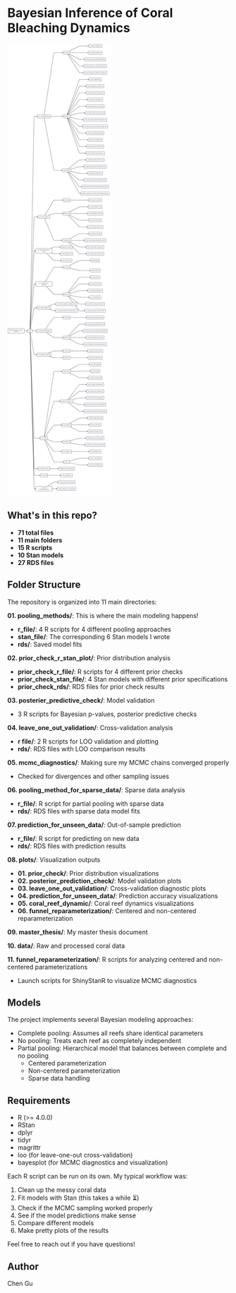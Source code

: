 # Bayesian Inference of Coral Bleaching Dynamics


![Code Folder Structure](diagram.png)

## What's in this repo?
- **71 total files** 
- **11 main folders** 
- **15 R scripts** 
- **10 Stan models** 
- **27 RDS files** 

## Folder Structure

The repository is organized into 11 main directories:

**01. pooling_methods/**: This is where the main modeling happens!
   - **r_file/**: 4 R scripts for 4 different pooling approaches
   - **stan_file/**: The corresponding 6 Stan models I wrote
   - **rds/**: Saved model fits

**02. prior_check_r_stan_plot/**: Prior distribution analysis
   - **prior_check_r_file/**: R scripts for 4 different prior checks
   - **prior_check_stan_file/**: 4 Stan models with different prior specifications
   - **prior_check_rds/**: RDS files for prior check results

**03. posterier_predictive_check/**: Model validation
   - 3 R scripts for Bayesian p-values, posterior predictive checks

**04. leave_one_out_validation/**: Cross-validation analysis
   - **r file/**: 2 R scripts for LOO validation and plotting
   - **rds/**: RDS files with LOO comparison results

**05. mcmc_diagnostics/**: Making sure my MCMC chains converged properly
   - Checked for divergences and other sampling issues

**06. pooling_method_for_sparse_data/**: Sparse data analysis
   - **r_file/**: R script for partial pooling with sparse data
   - **rds/**: RDS files with sparse data model fits

**07. prediction_for_unseen_data/**: Out-of-sample prediction
   - **r_file/**: R script for predicting on new data
   - **rds/**: RDS files with prediction results


**08. plots/**: Visualization outputs
   - **01. prior_check/**: Prior distribution visualizations
   - **02. posterior_prediction_check/**: Model validation plots
   - **03. leave_one_out_validation/**: Cross-validation diagnostic plots
   - **04. prediction_for_unseen_data/**: Prediction accuracy visualizations
   - **05. coral_reef_dynamic/**: Coral reef dynamics visualizations
   - **06. funnel_reparameterization/**: Centered and non-centered reparameterization

**09. master_thesis/**: My master thesis document

**10. data/**: Raw and processed coral data

**11. funnel_reparameterization/**: R scripts for analyzing centered and non-centered parameterizations
   - Launch scripts for ShinyStanR to visualize MCMC diagnostics

## Models

The project implements several Bayesian modeling approaches:
- Complete pooling: Assumes all reefs share identical parameters
- No pooling: Treats each reef as completely independent
- Partial pooling: Hierarchical model that balances between complete and no pooling
  - Centered parameterization
  - Non-centered parameterization
  - Sparse data handling

## Requirements

- R (>= 4.0.0)
- RStan
- dplyr
- tidyr
- magrittr
- loo (for leave-one-out cross-validation)
- bayesplot (for MCMC diagnostics and visualization)

Each R script can be run on its own. My typical workflow was:

1. Clean up the messy coral data
2. Fit models with Stan (this takes a while ⏳)
3. Check if the MCMC sampling worked properly
4. See if the model predictions make sense
5. Compare different models
6. Make pretty plots of the results

Feel free to reach out if you have questions!

## Author

Chen Gu
